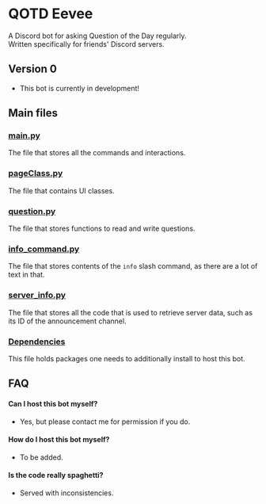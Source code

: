 # QOTD Eevee

A Discord bot for asking Question of the Day regularly.<br/>
Written specifically for friends' Discord servers.

## Version 0
- This bot is currently in development!

## Main files

### [main.py](/main.py)
The file that stores all the commands and interactions.

### [pageClass.py](/pageClass.py)
The file that contains UI classes.

### [question.py](/question.py)
The file that stores functions to read and write questions.

### [info_command.py](/info_command.py)
The file that stores contents of the `info` slash command, as there are a lot of text in that.

### [server_info.py](/server_info.py)
The file that stores all the code that is used to retrieve server data, such as its ID of the announcement channel.

### [Dependencies](/requirements.txt)
This file holds packages one needs to additionally install to host this bot.

## FAQ
#### Can I host this bot myself?
- Yes, but please contact me for permission if you do.

#### How do I host this bot myself?
- To be added.

#### Is the code really spaghetti?
- Served with inconsistencies.

